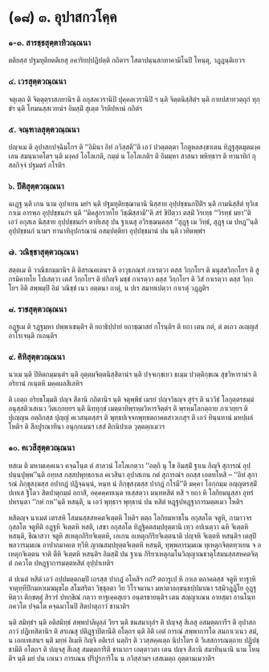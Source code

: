 <h1>(๑๘) ๓. อุปาสกวโคฺค</h1>
<h3>๑-๓. สารชฺชสุตฺตาทิวณฺณนา</h3>
<p> ตติยสฺส ปฐมทุติยตติเยสุ อคาริยปฺปฎิปตฺติ กถิตาฯ โสตาปนฺนสกทาคามิโนปิ โหนฺตุ, วฎฺฎนฺติเยวฯ</p>


<h3>๔. เวรสุตฺตวณฺณนา</h3>
<p> จตุเตฺถ ติ จิตฺตุตฺราสภยานิฯ ติ อกุสลเวรานิปิ ปุคฺคลเวรานิปิ ฯ นฺติ จิตฺตนิสฺสิตํฯ นฺติ กายปสาทวตฺถุกํ ทุกฺขํฯ นฺติ โทมนสฺสเวทนํฯ อิมสฺมิํ สุเตฺต วิรติปหานํ กถิตํฯ</p>


<h3>๕. จณฺฑาลสุตฺตวณฺณนา</h3>
<p> ปญฺจเม  ติ อุปาสกปจฺฉิมโกฯ ติ ‘‘อิมินา อิทํ ภวิสฺสตี’’ติ เอวํ ปวตฺตตฺตา โกตูหลสงฺขาเตน ทิฎฺฐสุตมุตมงฺคเลน สมนฺนาคโตฯ นฺติ มงฺคลํ โอโลเกติ, กมฺมํ น โอโลเกติฯ ติ อิมมฺหา สาสนา พหิทฺธาฯ ติ ทานาทิกํ กุสลกิจฺจํ ปฐมตรํ กโรติฯ</p>


<h3>๖. ปีติสุตฺตวณฺณนา</h3>
<p> ฉเฎฺฐ  นฺติ เกน นาม อุปาเยน มยํฯ นฺติ ปฐมทุติยชฺฌานานิ นิสฺสาย อุปฺปชฺชนกปีติํฯ นฺติ กามนิสฺสิตํ ทุวิเธ กาเม อารพฺภ อุปฺปชฺชนกํฯ นฺติ ‘‘มิคสูกราทโย วิชฺฌิสฺสามี’’ติ สรํ ขิปิตฺวา ตสฺมิํ วิรเทฺธ ‘‘วิรทฺธํ มยา’’ติ เอวํ อกุสเล นิสฺสาย อุปฺปชฺชนกํฯ ตาทิเสสุ ปน ฐาเนสุ อวิรชฺฌนฺตสฺส ‘‘สุฎฺฐุ เม วิทฺธํ, สุฎฺฐุ เม ปหฎ’’นฺติ อุปฺปชฺชนกํ  นามฯ ทานาทิอุปกรณานํ อสมฺปตฺติยา อุปฺปชฺชมานํ ปน นฺติ เวทิตพฺพํฯ</p>


<h3>๗. วณิชฺชาสุตฺตวณฺณนา</h3>
<p> สตฺตเม ติ วาณิชกมฺมานิฯ ติ ติสรณคเตนฯ ติ อาวุธภณฺฑํ กาเรตฺวา ตสฺส วิกฺกโยฯ ติ มนุสฺสวิกฺกโยฯ ติ สูกรมิคาทโย โปเสตฺวา เตสํ วิกฺกโยฯ ติ ยํกิญฺจิ มชฺชํ กาเรตฺวา ตสฺส วิกฺกโยฯ ติ วิสํ กาเรตฺวา ตสฺส วิกฺกโยฯ อิติ สพฺพมฺปิ อิมํ วณิชฺชํ เนว อตฺตนา กาตุํ, น ปเร สมาทเปตฺวา กาเรตุํ วฎฺฎติฯ</p>


<h3>๘. ราชสุตฺตวณฺณนา</h3>
<p> อฎฺฐเม  ติ รฎฺฐมฺหา ปพฺพาเชนฺติฯ ติ ยถาธิปฺปายํ ยถาชฺฌาสยํ กโรนฺติฯ ติ ยถา เตน กตํ, ตํ ตเถว อเญฺญสํ อาโรเจนฺติ กเถนฺติฯ</p>


<h3>๙. คิหิสุตฺตวณฺณนา</h3>
<p> นวเม   นฺติ ปิหิตกมฺมนฺตํฯ นฺติ อุตฺตมจิตฺตนิสฺสิตานํฯ นฺติ ปจฺจเกฺขเยว ธเมฺม ปวตฺติกฺขเณ สุขวิหารานํฯ ติ อริยานํ กเนฺตหิ มคฺคผลสีเลหิฯ</p>


<p>ติ เอตฺถ อริยธโมฺมติ ปญฺจ สีลานิ กถิตานิฯ นฺติ จตุพฺพิธํ เมรยํ ปญฺจวิธญฺจ สุรํฯ ติ นววิธํ โลกุตฺตรธมฺมํ อนุสฺสติวเสเนว วิตเกฺกยฺยฯ นฺติ นิทฺทุกฺขํ เมตฺตาทิพฺรหฺมวิหารจิตฺตํฯ ติ พฺรหฺมโลกตฺถาย ภาเวยฺยฯ ติ ปุเญฺญน อตฺถิกสฺส ปุญฺญํ คเวสนฺตสฺสฯ ติ พุทฺธปเจฺจกพุทฺธตถาคตสาวเกสุฯ ติ เอวํ ทินฺนทานํ มหปฺผลํ โหติฯ ติ สีลปูรณาทินา อนุกฺกเมนฯ เสสํ ติกนิปาเต วุตฺตตฺถเมวฯ</p>


<h3>๑๐. คเวสีสุตฺตวณฺณนา</h3>
<p> ทสเม ติ มหามเคฺคเนว คจฺฉโนฺต ตํ สาลวนํ โอโลเกตฺวา ‘‘อตฺถิ นุ โข อิมสฺมิํ ฐาเน กิญฺจิ สุการณํ อุปฺปนฺนปุพฺพ’’นฺติ อทฺทส กสฺสปพุทฺธกาเล คเวสินา อุปาสเกน กตํ สุการณํฯ อถสฺส เอตทโหสิ – ‘‘อิทํ สุการณํ ภิกฺขุสงฺฆสฺส อปากฎํ ปฎิจฺฉนฺนํ, หนฺท นํ ภิกฺขุสงฺฆสฺส ปากฎํ กโรมี’’ติ มคฺคา โอกฺกมฺม อญฺญตรสฺมิํ ปเทเส ฐิโตว สิตปาตุกมฺมํ  อกาสิ, อคฺคคฺคทเนฺต ทเสฺสตฺวา มนฺทหสิตํ หสิ ฯ ยถา หิ โลกิยมนุสฺสา อุทรํ ปหรนฺตา ‘‘กหํ กห’’นฺติ หสนฺติ, น เอวํ พุทฺธาฯ พุทฺธานํ ปน หสิตํ หฎฺฐปหฎฺฐาการมตฺตเมว โหติฯ</p>


<p>หสิตญฺจ นาเมตํ เตรสหิ โสมนสฺสสหคตจิเตฺตหิ โหติฯ ตตฺถ โลกิยมหาชโน อกุสลโต จตูหิ, กามาวจรกุสลโต จตูหีติ อฎฺฐหิ จิเตฺตหิ หสติ, เสขา อกุสลโต ทิฎฺฐิคตสมฺปยุตฺตานิ เทฺว อปเนตฺวา ฉหิ จิเตฺตหิ หสนฺติ, ขีณาสวา จตูหิ สเหตุกกิริยจิเตฺตหิ, เอเกน อเหตุกกิริยจิเตฺตนาติ ปญฺจหิ จิเตฺตหิ  หสนฺติฯ เตสุปิ พลวารมฺมเณ อาปาถมาคเต ทฺวีหิ ญาณสมฺปยุตฺตจิเตฺตหิ หสนฺติ, ทุพฺพลารมฺมเณ ทุเหตุกจิตฺตทฺวเยน จ อเหตุกจิเตฺตน จาติ ตีหิ จิเตฺตหิ หสนฺติฯ อิมสฺมิํ ปน ฐาเน กิริยาเหตุกมโนวิญฺญาณธาตุโสมนสฺสสหคตจิตฺตํ ภควโต ปหฎฺฐาการมตฺตหสิตํ อุปฺปาเทติฯ</p>


<p>ตํ ปเนตํ หสิตํ เอวํ อปฺปมตฺตกมฺปิ เถรสฺส ปากฎํ อโหสิฯ กถํ? ตถารูเป หิ กาเล ตถาคตสฺส จตูหิ ทาฐาหิ จาตุทฺทีปิกมหาเมฆมุขโต สโมสริตา วิชฺชุลตา วิย วิโรจมานา มหาตาลกฺขนฺธปฺปมาณา รสฺมิวฎฺฎิโย อุฎฺฐหิตฺวา ติกฺขตฺตุํ สิรวรํ ปทกฺขิณํ กตฺวา ทาฐเคฺคสุเยว อนฺตรธายนฺติฯ เตน สญฺญาเณน อายสฺมา อานโนฺท ภควโต ปจฺฉโต คจฺฉมาโนปิ สิตปาตุภาวํ ชานาติฯ</p>


<p>นฺติ สมิทฺธํฯ นฺติ อติสมิทฺธํ สพฺพปาลิผุลฺลํ วิยฯ นฺติ ชนสมากุลํฯ ติ ปญฺจสุ สีเลสุ อสมตฺตการีฯ ติ  อุปาสกภาวํ ปฎิเทสิตานิฯ ติ สรเณสุ ปติฎฺฐาปิตานีติ อโตฺถฯ นฺติ อิติ เอตํ การณํ สพฺพาการโต สมภาเวเนว สมํ, น เอกเทเสนฯ นฺติ มยฺหํ อิเมหิ กิญฺจิ อติเรกํ นตฺถิฯ ติ ววสฺสคฺคเตฺถ นิปาโตฯ ติ วิเสสการณตฺถาย ปฎิปชฺชามีติ อโตฺถฯ ติ ปญฺจสุ สีเลสุ สมตฺตการีติ ชานาถฯ เอตฺตาวตา เตน ปญฺจ สีลานิ สมาทินฺนานิ นาม โหนฺติฯ นฺติ มยํ ปน เกเนว การเณน ปริปูรการิโน น ภวิสฺสามฯ เสสเมตฺถ อุตฺตานเมวาติฯ</p>

</p>





